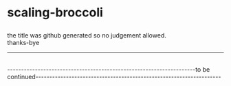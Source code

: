 # scaling-broccoli</p>
<p>the title was github generated so no judgement allowed.<br> 
thanks-bye</p>
<hr>
<br>
--------------------------------------------------------------------to be continued-------------------------------------------------------------------
